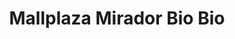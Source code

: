 ---
title: "Mallplaza Mirador Bio Bio"
url: /concepcion/mallplaza-mirador-bio-bio/
shop: centro comercial
---